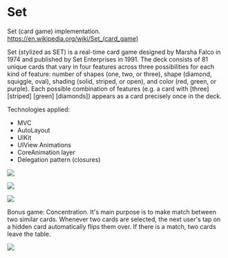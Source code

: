 # Set
Set (card game) implementation. https://en.wikipedia.org/wiki/Set_(card_game) 

Set (stylized as SET) is a real-time card game designed by Marsha Falco in 1974 and published by Set Enterprises in 1991. 
The deck consists of 81 unique cards that vary in four features across three possibilities for each kind of feature:
number of shapes (one, two, or three), 
shape (diamond, squiggle, oval), 
shading (solid, striped, or open), 
and color (red, green, or purple).
Each possible combination of features (e.g. a card with [three] [striped] [green] [diamonds]) appears as a card precisely once in the deck.


Technologies applied:
* MVC
* AutoLayout
* UIKit
* UIView Animations
* CoreAnimation layer
* Delegation pattern (closures)

![](https://media.giphy.com/media/mCtQsQlWUeaeuZjHVx/giphy.gif)

![](https://media.giphy.com/media/TJrQWCj3oUBpK8F4d8/giphy.gif)

![](https://media.giphy.com/media/Kbw1RnhQIgYBTL2QUO/giphy.gif)

Bonus game: Concentration. It's main purpose is to make match between two similar cards. Whenever two cards are selected,
the next user's tap on a hidden card automatically flips them over. If there is a match, two cards leave the table.

![](https://media.giphy.com/media/fxYuLp9zczrZQ0EtvG/giphy.gif)
